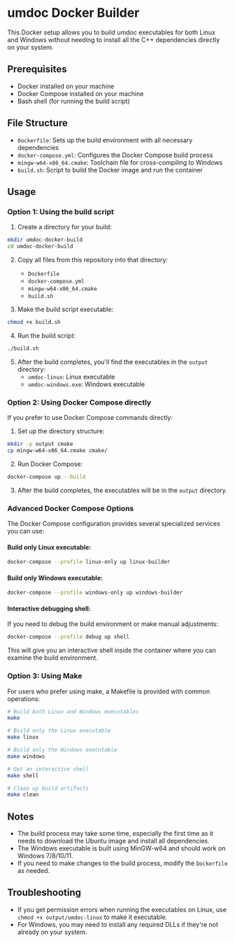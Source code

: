 # umdoc Docker Builder

This Docker setup allows you to build umdoc executables for both Linux and Windows without needing to install all the C++ dependencies directly on your system.

## Prerequisites

- Docker installed on your machine
- Docker Compose installed on your machine
- Bash shell (for running the build script)

## File Structure

- `Dockerfile`: Sets up the build environment with all necessary dependencies
- `docker-compose.yml`: Configures the Docker Compose build process
- `mingw-w64-x86_64.cmake`: Toolchain file for cross-compiling to Windows
- `build.sh`: Script to build the Docker image and run the container

## Usage

### Option 1: Using the build script

1. Create a directory for your build:

```bash
mkdir umdoc-docker-build
cd umdoc-docker-build
```

2. Copy all files from this repository into that directory:
   - `Dockerfile`
   - `docker-compose.yml`
   - `mingw-w64-x86_64.cmake`
   - `build.sh`

3. Make the build script executable:

```bash
chmod +x build.sh
```

4. Run the build script:

```bash
./build.sh
```

5. After the build completes, you'll find the executables in the `output` directory:
   - `umdoc-linux`: Linux executable
   - `umdoc-windows.exe`: Windows executable

### Option 2: Using Docker Compose directly

If you prefer to use Docker Compose commands directly:

1. Set up the directory structure:

```bash
mkdir -p output cmake
cp mingw-w64-x86_64.cmake cmake/
```

2. Run Docker Compose:

```bash
docker-compose up --build
```

3. After the build completes, the executables will be in the `output` directory.

### Advanced Docker Compose Options

The Docker Compose configuration provides several specialized services you can use:

#### Build only Linux executable:

```bash
docker-compose --profile linux-only up linux-builder
```

#### Build only Windows executable:

```bash
docker-compose --profile windows-only up windows-builder
```

#### Interactive debugging shell:

If you need to debug the build environment or make manual adjustments:

```bash
docker-compose --profile debug up shell
```

This will give you an interactive shell inside the container where you can examine the build environment.

### Option 3: Using Make

For users who prefer using make, a Makefile is provided with common operations:

```bash
# Build both Linux and Windows executables
make

# Build only the Linux executable
make linux

# Build only the Windows executable
make windows

# Get an interactive shell
make shell

# Clean up build artifacts
make clean
```

## Notes

- The build process may take some time, especially the first time as it needs to download the Ubuntu image and install all dependencies.
- The Windows executable is built using MinGW-w64 and should work on Windows 7/8/10/11.
- If you need to make changes to the build process, modify the `Dockerfile` as needed.

## Troubleshooting

- If you get permission errors when running the executables on Linux, use `chmod +x output/umdoc-linux` to make it executable.
- For Windows, you may need to install any required DLLs if they're not already on your system.